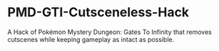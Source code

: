 # PMD-GTI-Cutsceneless-Hack
A Hack of Pokémon Mystery Dungeon: Gates To Infinity that removes cutscenes while keeping gameplay as intact as possible.
